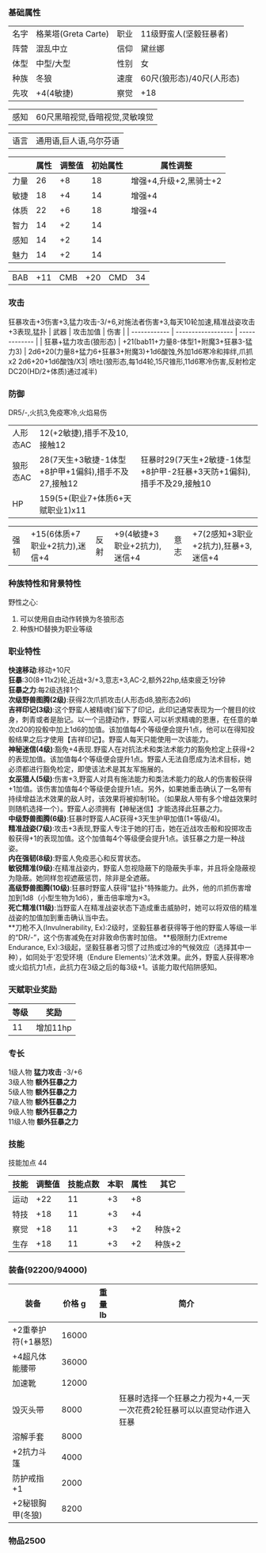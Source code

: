 ### 基础属性

<table>
  <tr>
      <td>名字</td>
      <td>格莱塔(Greta Carte)</td>
      <td>职业</td>
      <td>11级野蛮人(坚毅狂暴者)</td>
  </tr>
  <tr>
      <td>阵营</td>
      <td>混乱中立</td>
      <td>信仰</td>
      <td>黛丝娜</td>
  </tr>
  <tr>
      <td>体型</td>
      <td>中型/大型</td>
      <td>性别</td>
      <td>女</td>
  </tr>
  <tr>
      <td>种族</td>
      <td>冬狼</td>
      <td>速度</td>
      <td>60尺(狼形态)/40尺(人形态)</td>
  </tr>
  <tr>
      <td>先攻</td>
      <td>+4(4敏捷)</td>
      <td>察觉</td>
      <td>+18</td>
  </tr>
</table>
<table>
  <tr>
      <td>感知</td>
      <td>60尺黑暗视觉,昏暗视觉,灵敏嗅觉</td>
  </tr>
</table>
<table>
    <tr>
        <td>语言</td>
        <td>通用语,巨人语,乌尔芬语</td>
    </tr>
</table>

|      | 属性 | 调整值 | 初始属性 | 属性调整 |
| ---- | ---- | ------ | -------- | -------- |
| 力量 | 26   | +8     | 18       |增强+4,升级+2,黑骑士+2|
| 敏捷 | 18   | +4     | 14       |增强+4|
| 体质 | 22   | +6     | 18       |增强+4|
| 智力 | 14   | +2     | 14       |      |
| 感知 | 14   | +2     | 14       |      |
| 魅力 | 14   | +2     | 14       |      |

<table>
    <tr>
        <td>BAB</td>
        <td>+11</td>
	    <td>CMB</td>
        <td>+20</td>
		<td>CMD</td>
        <td>34</td>
    </tr>
</table>

### 攻击
狂暴攻击+3伤害+3,猛力攻击-3/+6,对施法者伤害+3,每天10轮加速,精准战姿攻击+3表现,猛扑
| 武器         			| 攻击加值              					| 伤害             			|
| ------------ 			| ------------------    					| -------------    			|
| 狂暴+猛力攻击(狼形态)	| +21(bab11+力量8-体型1+附魔3+狂暴3-猛力3)	| 2d6+20(力量8+猛力6+狂暴3+附魔3)+1d6酸蚀,外加1d6寒冷和摔绊,爪抓x2 2d6+20+1d6酸蚀/X3|
喷吐(狼形态,每1d4轮,15尺锥形,11d6寒冷伤害,反射检定DC20(HD/2+体质)通过减半)

### 防御

<table>
    <tr>
        <td>人形态AC</td>
        <td>12(+2敏捷),措手不及10,接触12</td>  
    </tr>
	<tr>
        <td>狼形态AC</td>
        <td>28(7天生+3敏捷-1体型+8护甲+1偏斜),措手不及27,接触12</td>
		<td>狂暴时29(7天生+2敏捷-1体型+8护甲-2狂暴+3天防+1偏斜),措手不及29,接触10</td>
    </tr>
    <tr>
        <td>HP</td>
        <td>159(5+(职业7+体质6+天赋职业1)x11</td>
    </tr>
	DR5/-,火抗3,免疫寒冷,火焰易伤  
</table>
<table>
    <tr>
        <td>强韧</td>
        <td>+15(6体质+7职业+2抗力),迷信+4</td>
	    <td>反射</td>
        <td>+9(4敏捷+3职业+2抗力),迷信+4</td>
	    <td>意志</td>
        <td>+7(2感知+3职业+2抗力),狂暴+3,迷信+4</td>
    </tr>
</table>

### 种族特性和背景特性

野性之心:  
1. 可以使用自由动作转换为冬狼形态    
2. 种族HD替换为职业等级  

### 职业特性

**快速移动**:移动+10尺  
**狂暴**:30(8+11x2)轮,近战+3/+3,意志+3,AC-2,额外22hp,结束疲乏1分钟  
**狂暴之力**:每2级选择1个  
**次级野兽图腾(2级)**:获得2次爪抓攻击(人形态d8,狼形态2d6)  
**吉祥印记(3级)**:这个野蛮人被精魂们留下了印记，此印记通常表现为一个醒目的纹身，刺青或者是胎记。以一个迅捷动作，野蛮人可以祈求精魂的恩惠，在任意的单次d20的投骰中加上1d6的加值。该加值每4个等级便会提升1点，他可以在得知投骰结果之后才使用【吉祥印记】。野蛮人每天只能使用一次该能力。  
**神秘迷信(4级)**:豁免+4表现.野蛮人在对抗法术和类法术能力的豁免检定上获得+2的表现加值。该加值每4个等级便会提升1点。野蛮人无法自愿成为法术目标，她必须都进行豁免检定，即使该法术是其友军施展的。  
**女巫猎人(5级)**:伤害+3,野蛮人对具有施法能力和类法术能力的敌人的伤害骰获得+1加值。该伤害加值每4个等级便会提升1点。另外，如果她重击确认了一名带有持续增益法术效果的敌人时，该效果将被抑制1轮。（如果敌人带有多个增益效果时则随机选择一个）。野蛮人必须拥有【神秘迷信】才能选择此狂暴之力。  
**中级野兽图腾(6级)**:狂暴时野蛮人AC获得+3天生护甲加值(1+等级/4)。  
**精准战姿(7级)**:攻击+3表现,野蛮人专注于她的打击，她在近战攻击骰和投掷攻击骰获得+1的表现加值。这个加值每4个等级便会提升1点。该狂暴之力是一种战姿。    
**内在强韧(8级)**:野蛮人免疫恶心和反胃状态。  
**敏锐精准(9级)**:在精准战姿内，野蛮人忽视隐蔽下的隐蔽失手率，并且将全隐蔽视为隐蔽。她同样忽视遮蔽惩罚，除非是全遮蔽。   
**高级野兽图腾(10级)**:狂暴时野蛮人获得"猛扑"特殊能力。此外，他的爪抓伤害增加到1d8（小型生物为1d6），重击倍率增为×3。  
**死亡精准(11级)**:当野蛮人在精准战姿状态下造成重击威胁时，她可以将双倍的精准战姿的加值加到重击确认当中去。   
**刀枪不入(Invulnerability, Ex):2级时，坚毅狂暴者获得等于他的野蛮人等级一半的“DR/-”，这个伤害减免在对非致命伤害时加倍。
**极限耐力(Extreme Endurance, Ex):3级起，坚毅狂暴者习惯了过热或过冷的气候效应（选择其中一种），如同处于‘忍受环境（Endure Elements）’法术效果。此外，野蛮人获得寒冷或火焰抗力1点，此抗力在3级之后的每3级+1。该能力取代陷阱感知。  

### 天赋职业奖励
| 等级| 奖励    |
| --- | ------- |
| 11  | 增加11hp |

### 专长

1级人物  **猛力攻击** -3/+6  
3级人物  **额外狂暴之力**  
5级人物  **额外狂暴之力**  
7级人物  **额外狂暴之力**  
9级人物  **额外狂暴之力**  
11级人物 **额外狂暴之力**  

### 技能

技能加点 44

| 技能       | 调整值 | 技能点数 | 本职 | 属性 | 其它     |
| ---------- | ------ | -------- | ---- | ---- | -------- |
| 运动       | +22    | 11       | +3   | +8   |          |
| 特技       | +18    | 11       | +3   | +4   |          |
| 察觉       | +18    | 11       | +3   | +2   |种族+2    |
| 生存       | +18    | 11       | +3   | +2   |种族+2    |

### 装备(92200/94000)

| 装备         			| 价格 g | 重量 lb | 简介 |
| ------------ 			| ------ | ------- | ---- |
| +2重拳护符(+1暴怒)	| 16000  | 	       |
| +4超凡体能腰带		| 36000  | 	       |
| 加速靴   		    	| 12000  | 	       |
| 毁灭头带   			| 8000   | 	       |狂暴时选择一个狂暴之力视为+4,一天一次花费2轮狂暴可以以直觉动作进入狂暴
| 溶解手套   			| 8000   | 	       |
| +2抗力斗篷   			| 4000   | 	       |
| 防护戒指+1   			| 2000   | 	       |
| +2秘银胸甲(冬狼)		| 8200   | 	       |

### 物品2500
